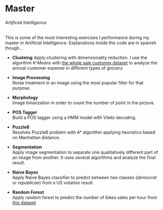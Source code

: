 # Master
###### Artificial Intelligence
This is some of the most interesting exercises I performance during my master in Artificial Intelligence. Explanations inside the code are in spanish though...

- **Clusteing**
   Apply clustering with dimensionality reduction. I use the algorithm _K-Means_ with [the whole sale customer dataset](https://archive.ics.uci.edu/ml/datasets/Wholesale+customers) to analyze the annual customer expense in different types of grocery

- **Image Processing**  
    Noise treatment in an image using the most popular filter for that purpose.

- **Morphology**   
   Image binarization in order to count the number of point in the picture.

- **POS Tagger**    
   Build a POS tagger using a HMM model with Vitebi decoding.

- **Puzzle8**   
   Resolves Puzzle8 problem with A* algorithm applying heuristics based on Manhattan distance.

- **Segmentation**   
   Apply image segmentation to separate one qualitatively different part of an image from another. It uses several algorithms and analyze the final result.

- **Naive Bayes**   
   Apply Naive Bayes classifier to predict between two classes (_democrat_ or _republican_) from a US votation result.

- **Random Forest**   
   Apply random forest to predict the number of bikes sales per hour from [this dataset](https://archive.ics.uci.edu/ml/datasets/Bike+Sharing+Dataset)

